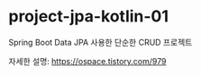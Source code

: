 # project-jpa-kotlin-01

Spring Boot Data JPA 사용한 단순한 CRUD 프로젝트

자세한 설명: https://ospace.tistory.com/979
